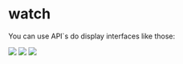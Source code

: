 # watch

You can use API`s do display interfaces like those:

![](http://g.recordit.co/xxTbur4VOO.gif) ![](http://g.recordit.co/xY97kqQujN.gif) ![](http://g.recordit.co/ncgfFEVx5Q.gif)